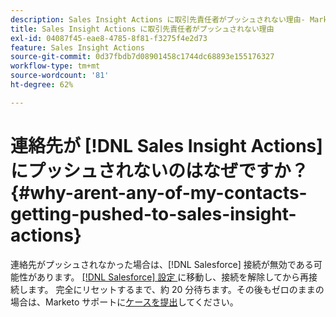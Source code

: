 ```yaml
---
description: Sales Insight Actions に取引先責任者がプッシュされない理由- Marketo ドキュメント - 製品ドキュメント
title: Sales Insight Actions に取引先責任者がプッシュされない理由
exl-id: 04087f45-eae8-4785-8f81-f3275f4e2d73
feature: Sales Insight Actions
source-git-commit: 0d37fbdb7d08901458c1744dc68893e155176327
workflow-type: tm+mt
source-wordcount: '81'
ht-degree: 62%

---
```


# 連絡先が [!DNL Sales Insight Actions] にプッシュされないのはなぜですか？ {#why-arent-any-of-my-contacts-getting-pushed-to-sales-insight-actions}

連絡先がプッシュされなかった場合は、[!DNL Salesforce] 接続が無効である可能性があります。 [[!DNL Salesforce]  設定 ](https://toutapp.com/login) に移動し、接続を解除してから再接続します。 完全にリセットするまで、約 20 分待ちます。その後もゼロのままの場合は、Marketo サポートに[ケースを提出](https://nation.marketo.com/t5/Support/ct-p/Support#)してください。
